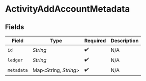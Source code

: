 # ActivityAddAccountMetadata


## Fields

| Field                 | Type                  | Required              | Description           |
| --------------------- | --------------------- | --------------------- | --------------------- |
| `id`                  | *String*              | :heavy_check_mark:    | N/A                   |
| `ledger`              | *String*              | :heavy_check_mark:    | N/A                   |
| `metadata`            | Map<String, *String*> | :heavy_check_mark:    | N/A                   |